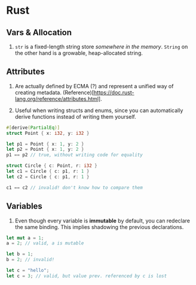 # Rust

## Vars & Allocation

1. `str` is a fixed-length string store _somewhere in the memory_. `String` on the other hand is a growable, heap-allocated string.

## Attributes

1. Are actually defined by ECMA (?) and represent a unified way of creating metadata. (Reference)[https://doc.rust-lang.org/reference/attributes.html].

2. Useful when writing structs and enums, since you can automatically derive functions instead of writing them yourself.

```rust
#[derive(PartialEq)]
struct Point { x: i32, y: i32 }

let p1 = Point { x: 1, y: 2 }
let p2 = Point { x: 1, y: 2 }
p1 == p2 // true, without writing code for equality

struct Circle { c: Point, r: i32 }
let c1 = Circle { c: p1, r: 1 }
let c2 = Circle { c: p1, r: 1 }

c1 == c2 // invalid! don't know how to compare them
```

## Variables

1. Even though every variable is **immutable** by default, you can redeclare the same binding. This implies shadowing the previous declarations.

```rust
let mut a = 1;
a = 2; // valid, a is mutable

let b = 1;
b = 2; // invalid!

let c = "hello";
let c = 3; // valid, but value prev. referenced by c is lost
```
